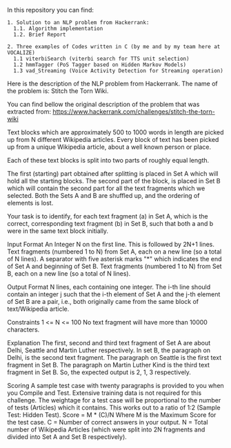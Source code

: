 In this repository you can find:

    1. Solution to an NLP problem from Hackerrank:
      1.1. Algorithm implementation
      1.2. Brief Report
      
    2. Three examples of Codes written in C (by me and by my team here at VOCALIZE)
      1.1 viterbiSearch (viterbi search for TTS unit selection)
      1.2 hmmTagger (PoS Tagger based on Hidden Markov Models)
      1.3 vad_Streaming (Voice Activity Detection for Streaming operation)
      

Here is the description of the NLP problem from Hackerrank. The name of the problem is: Stitch the Torn Wiki.  

You can find bellow the original description of the problem that was extracted from: https://www.hackerrank.com/challenges/stitch-the-torn-wiki 

Text blocks which are approximately 500 to 1000 words in length are picked up from N different Wikipedia articles. Every block of text has been picked up from a unique Wikipedia article, about a well known person or place.

Each of these text blocks is split into two parts of roughly equal length.

The first (starting) part obtained after splitting is placed in Set A which will hold all the starting blocks. The second part of the block, is placed in Set B which will contain the second part for all the text fragments which we selected. Both the Sets A and B are shuffled up, and the ordering of elements is lost.

Your task is to identify, for each text fragment (a) in Set A, which is the correct, corresponding text fragment (b) in Set B, such that both a and b were in the same text block initially.

Input Format 
An Integer N on the first line. This is followed by 2N+1 lines. 
Text fragments (numbered 1 to N) from Set A, each on a new line (so a total of N lines). 
A separator with five asterisk marks "*" which indicates the end of Set A and beginning of Set B. 
Text fragments (numbered 1 to N) from Set B, each on a new line (so a total of N lines).

Output Format
N lines, each containing one integer. 
The i-th line should contain an integer j such that the i-th element of Set A and the j-th element of Set B are a pair, i.e., both originally came from the same block of text/Wikipedia article.

Constraints 
1 <= N <= 100 
No text fragment will have more than 10000 characters.

Explanation 
The first, second and third text fragment of Set A are about Delhi, Seattle and Martin Luther respectively. 
In set B, the paragraph on Delhi, is the second text fragment. 
The paragraph on Seattle is the first text fragment in Set B. 
The paragraph on Martin Luther Kind is the third text fragment in Set B. 
So, the expected output is 2, 1, 3 respectively.

Scoring 
A sample test case with twenty paragraphs is provided to you when you Compile and Test. 
Extensive training data is not required for this challenge. The weightage for a test case will be proportional to the number of tests (Articles) which it contains. This works out to a ratio of 1:2 (Sample Test: Hidden Test). 
Score = M * (C)/N Where M is the Maximum Score for the test case. 
C = Number of correct answers in your output. 
N = Total number of Wikipedia Articles (which were split into 2N fragments and divided into Set A and Set B respectively).

